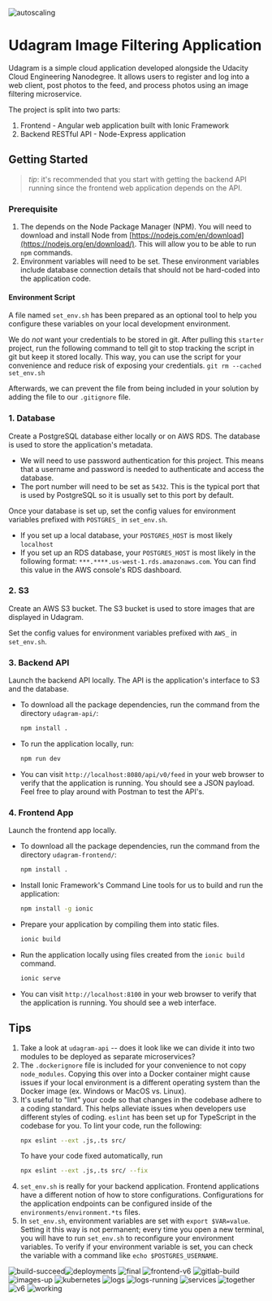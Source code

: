 ![autoscaling](https://user-images.githubusercontent.com/22004327/170811215-c0ba4008-5a19-40ea-9b7f-d5650272831e.png)
# Udagram Image Filtering Application

Udagram is a simple cloud application developed alongside the Udacity Cloud Engineering Nanodegree. It allows users to register and log into a web client, post photos to the feed, and process photos using an image filtering microservice.

The project is split into two parts:
1. Frontend - Angular web application built with Ionic Framework
2. Backend RESTful API - Node-Express application

## Getting Started
> _tip_: it's recommended that you start with getting the backend API running since the frontend web application depends on the API.

### Prerequisite
1. The depends on the Node Package Manager (NPM). You will need to download and install Node from [https://nodejs.com/en/download](https://nodejs.org/en/download/). This will allow you to be able to run `npm` commands.
2. Environment variables will need to be set. These environment variables include database connection details that should not be hard-coded into the application code.

#### Environment Script
A file named `set_env.sh` has been prepared as an optional tool to help you configure these variables on your local development environment.
 
We do _not_ want your credentials to be stored in git. After pulling this `starter` project, run the following command to tell git to stop tracking the script in git but keep it stored locally. This way, you can use the script for your convenience and reduce risk of exposing your credentials.
`git rm --cached set_env.sh`

Afterwards, we can prevent the file from being included in your solution by adding the file to our `.gitignore` file.

### 1. Database
Create a PostgreSQL database either locally or on AWS RDS. The database is used to store the application's metadata.

* We will need to use password authentication for this project. This means that a username and password is needed to authenticate and access the database.
* The port number will need to be set as `5432`. This is the typical port that is used by PostgreSQL so it is usually set to this port by default.

Once your database is set up, set the config values for environment variables prefixed with `POSTGRES_` in `set_env.sh`.
* If you set up a local database, your `POSTGRES_HOST` is most likely `localhost`
* If you set up an RDS database, your `POSTGRES_HOST` is most likely in the following format: `***.****.us-west-1.rds.amazonaws.com`. You can find this value in the AWS console's RDS dashboard.


### 2. S3
Create an AWS S3 bucket. The S3 bucket is used to store images that are displayed in Udagram.

Set the config values for environment variables prefixed with `AWS_` in `set_env.sh`.

### 3. Backend API
Launch the backend API locally. The API is the application's interface to S3 and the database.

* To download all the package dependencies, run the command from the directory `udagram-api/`:
    ```bash
    npm install .
    ```
* To run the application locally, run:
    ```bash
    npm run dev
    ```
* You can visit `http://localhost:8080/api/v0/feed` in your web browser to verify that the application is running. You should see a JSON payload. Feel free to play around with Postman to test the API's.

### 4. Frontend App
Launch the frontend app locally.

* To download all the package dependencies, run the command from the directory `udagram-frontend/`:
    ```bash
    npm install .
    ```
* Install Ionic Framework's Command Line tools for us to build and run the application:
    ```bash
    npm install -g ionic
    ```
* Prepare your application by compiling them into static files.
    ```bash
    ionic build
    ```
* Run the application locally using files created from the `ionic build` command.
    ```bash
    ionic serve
    ```
* You can visit `http://localhost:8100` in your web browser to verify that the application is running. You should see a web interface.

## Tips
1. Take a look at `udagram-api` -- does it look like we can divide it into two modules to be deployed as separate microservices?
2. The `.dockerignore` file is included for your convenience to not copy `node_modules`. Copying this over into a Docker container might cause issues if your local environment is a different operating system than the Docker image (ex. Windows or MacOS vs. Linux).
3. It's useful to "lint" your code so that changes in the codebase adhere to a coding standard. This helps alleviate issues when developers use different styles of coding. `eslint` has been set up for TypeScript in the codebase for you. To lint your code, run the following:
    ```bash
    npx eslint --ext .js,.ts src/
    ```
    To have your code fixed automatically, run
    ```bash
    npx eslint --ext .js,.ts src/ --fix
    ```
4. `set_env.sh` is really for your backend application. Frontend applications have a different notion of how to store configurations. Configurations for the application endpoints can be configured inside of the `environments/environment.*ts` files.
5. In `set_env.sh`, environment variables are set with `export $VAR=value`. Setting it this way is not permanent; every time you open a new terminal, you will have to run `set_env.sh` to reconfigure your environment variables. To verify if your environment variable is set, you can check the variable with a command like `echo $POSTGRES_USERNAME`.














![build-succeed](https://user-images.githubusercontent.com/22004327/170793145-1e2a3bc0-fefe-4669-999d-b8fa151890ff.png)![deployments](https://user-images.githubusercontent.com/22004327/170793151-5db6ffef-b826-4236-8b4c-cd19176db652.png)
![final](https://user-images.githubusercontent.com/22004327/170793160-2705f84c-cf32-4950-bd7e-fd0b6e84e4ce.png)
![frontend-v6](https://user-images.githubusercontent.com/22004327/170793163-296c01bb-39b3-4ae7-b407-52bf856b21da.png)
![gitlab-build](https://user-images.githubusercontent.com/22004327/170793167-85258a12-326e-4df8-bd80-b82dd33be0a8.png)
![images-up](https://user-images.githubusercontent.com/22004327/170793176-88b48fef-e7c7-49e2-adcf-104edb172a42.png)
![kubernetes](https://user-images.githubusercontent.com/22004327/170793192-74c51705-3832-4d5e-8a9e-84fd89d40261.png)
![logs](https://user-images.githubusercontent.com/22004327/170793216-65f84f71-c0c2-41da-a540-754834e116e8.png)
![logs-running](https://user-images.githubusercontent.com/22004327/170793225-d364982e-cbe4-4bf8-824d-7dd464bac6b3.png)
![services](https://user-images.githubusercontent.com/22004327/170793240-7b391f4f-d9d2-4d56-9c91-3a3bf6975b02.png)
![together](https://user-images.githubusercontent.com/22004327/170793247-c94b48f9-fe95-438e-a47f-cf6113e1fc82.png)
![v6](https://user-images.githubusercontent.com/22004327/170793256-89f8209c-9f87-433b-96d9-601d26bd98be.png)
![working](https://user-images.githubusercontent.com/22004327/170793260-409e1b1a-054e-47bf-b98b-5915d1844412.png)


